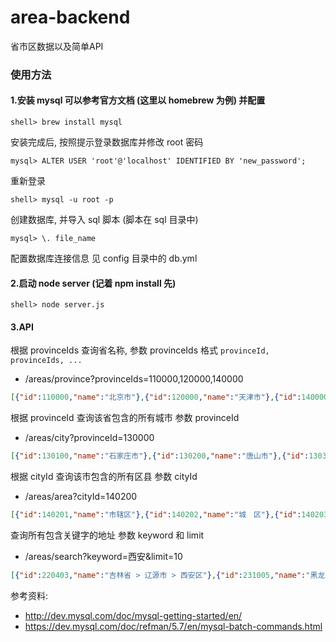 # area-backend
省市区数据以及简单API

### 使用方法

#### 1.安装 mysql 可以参考官方文档 (这里以 homebrew 为例) 并配置

```
shell> brew install mysql
```

安装完成后, 按照提示登录数据库并修改 root 密码

```
mysql> ALTER USER 'root'@'localhost' IDENTIFIED BY 'new_password';
```

重新登录

```
shell> mysql -u root -p
```

创建数据库, 并导入 sql 脚本 (脚本在 sql 目录中)

```
mysql> \. file_name
```

配置数据库连接信息 见 config 目录中的 db.yml


#### 2.启动 node server (记着 npm install 先)

```
shell> node server.js
```

#### 3.API

根据 provinceIds 查询省名称, 参数 provinceIds 格式 `provinceId, provinceIds, ...`
- /areas/province?provinceIds=110000,120000,140000

```json
[{"id":110000,"name":"北京市"},{"id":120000,"name":"天津市"},{"id":140000,"name":"山西省"}]
```

根据 provinceId 查询该省包含的所有城市 参数 provinceId
- /areas/city?provinceId=130000

```json
[{"id":130100,"name":"石家庄市"},{"id":130200,"name":"唐山市"},{"id":130300,"name":"秦皇岛市"},{"id":130400,"name":"邯郸市"},{"id":130500,"name":"邢台市"},{"id":130600,"name":"保定市"},{"id":130700,"name":"张家口市"},{"id":130800,"name":"承德市"},{"id":130900,"name":"沧州市"},{"id":131000,"name":"廊坊市"},{"id":131100,"name":"衡水市"}]
```

根据 cityId 查询该市包含的所有区县 参数 cityId
- /areas/area?cityId=140200

```json
[{"id":140201,"name":"市辖区"},{"id":140202,"name":"城　区"},{"id":140203,"name":"矿　区"},{"id":140211,"name":"南郊区"},{"id":140212,"name":"新荣区"},{"id":140221,"name":"阳高县"},{"id":140222,"name":"天镇县"},{"id":140223,"name":"广灵县"},{"id":140224,"name":"灵丘县"},{"id":140225,"name":"浑源县"},{"id":140226,"name":"左云县"},{"id":140227,"name":"大同县"}]
```

查询所有包含关键字的地址 参数 keyword 和 limit
- /areas/search?keyword=西安&limit=10

```json
[{"id":220403,"name":"吉林省 > 辽源市 > 西安区"},{"id":231005,"name":"黑龙江省 > 牡丹江市 > 西安区"},{"id":610101,"name":"陕西省 > 西安市 > 市辖区"},{"id":610102,"name":"陕西省 > 西安市 > 新城区"},{"id":610103,"name":"陕西省 > 西安市 > 碑林区"},{"id":610104,"name":"陕西省 > 西安市 > 莲湖区"},{"id":610111,"name":"陕西省 > 西安市 > 灞桥区"},{"id":610112,"name":"陕西省 > 西安市 > 未央区"},{"id":610113,"name":"陕西省 > 西安市 > 雁塔区"},{"id":610114,"name":"陕西省 > 西安市 > 阎良区"}]
```

参考资料:

- http://dev.mysql.com/doc/mysql-getting-started/en/
- https://dev.mysql.com/doc/refman/5.7/en/mysql-batch-commands.html